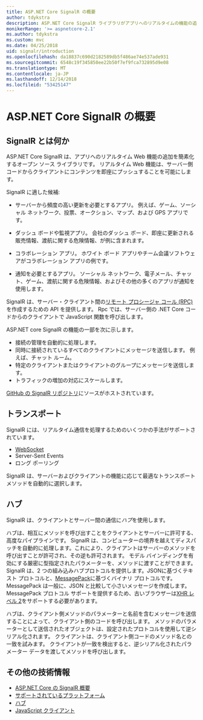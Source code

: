 ```yaml
---
title: ASP.NET Core SignalR の概要
author: tdykstra
description: ASP.NET Core SignalR ライブラリがアプリへのリアルタイムの機能の追加を簡略化する方法について説明します。
monikerRange: '>= aspnetcore-2.1'
ms.author: tdykstra
ms.custom: mvc
ms.date: 04/25/2018
uid: signalr/introduction
ms.openlocfilehash: da18837c690d2182589db5f486ae74e537ade931
ms.sourcegitcommit: 6548c19f345850ee22b50f7ef9fca732895d9e08
ms.translationtype: MT
ms.contentlocale: ja-JP
ms.lasthandoff: 12/14/2018
ms.locfileid: "53425147"
---
```

# <a name="introduction-to-aspnet-core-signalr"></a>ASP.NET Core SignalR の概要

## <a name="what-is-signalr"></a>SignalR とは何か

ASP.NET Core SignalR は、アプリへのリアルタイム Web 機能の追加を簡素化するオープン ソース ライブラリです。 リアルタイム Web 機能は、サーバー側コードからクライアントにコンテンツを即座にプッシュすることを可能にします。

SignalR に適した候補:

* サーバーから頻度の高い更新を必要とするアプリ。 例えば、ゲーム、ソーシャル ネットワーク、投票、オークション、マップ、および GPS アプリです。

* ダッシュ ボードや監視アプリ。 会社のダッシュ ボード、即座に更新される販売情報、渡航に関する危険情報、が例に含まれます。
* コラボレーション アプリ。 ホワイト ボード アプリやチーム会議ソフトウェアがコラボレーション アプリの例です。
* 通知を必要とするアプリ。 ソーシャル ネットワーク、電子メール、チャット、ゲーム、渡航に関する危険情報、およびその他の多くのアプリが通知を使用します。

SignalR は、サーバー・クライアント間の[リモート プロシージャ コール (RPC)](https://wikipedia.org/wiki/Remote_procedure_call)を作成するための API を提供します。 Rpc では、サーバー側の .NET Core コードからのクライアントで JavaScript 関数を呼び出します。

ASP.NET core SignalR の機能の一部を次に示します。

* 接続の管理を自動的に処理します。
* 同時に接続されているすべてのクライアントにメッセージを送信します。 例えば、チャット ルーム。
* 特定のクライアントまたはクライアントのグループにメッセージを送信します。
* トラフィックの増加の対応にスケールします。

[GitHub の SignalR リポジトリ](https://github.com/aspnet/AspNetCore/tree/master/src/SignalR)にソースがホストされています。

## <a name="transports"></a>トランスポート

SignalR には、リアルタイム通信を処理するためのいくつかの手法がサポートされています。

* [WebSocket](https://tools.ietf.org/html/rfc7118)
* Server-Sent Events
* ロング ポーリング

SignalR は、サーバーおよびクライアントの機能に応じて最適なトランスポート メソッドを自動的に選択します。

## <a name="hubs"></a>ハブ

SignalR は、クライアントとサーバー間の通信に*ハブ*を使用します。

ハブは、相互にメソッドを呼び出すことをクライアントとサーバーに許可する、高度なパイプラインです。 SignalR は、コンピューターの境界を越えてディスパッチを自動的に処理します。これにより、クライアントはサーバーのメソッドを呼び出すことが許可され、その逆も許可されます。 モデル バインディングを有効にする厳密に型指定されたパラメーターを、メソッドに渡すことができます。 SignalR は、2 つの組み込みハブプロトコルを提供します。JSONに基づくテキスト プロトコルと、[MessagePack](https://msgpack.org/)に基づくバイナリ プロトコルです。  MessagePack は一般に、JSON と比較して小さいメッセージを作成します。 MessagePack プロトコル サポートを提供するため、古いブラウザーは[XHR レベル 2](https://caniuse.com/#feat=xhr2)をサポートする必要があります。

ハブは、クライアント側メソッドのパラメーターと名前を含むメッセージを送信することによって、クライアント側のコードを呼び出します。 メソッドのパラメーターとして送信されたオブジェクトは、設定されたプロトコルを使用して逆シリアル化されます。 クライアントは、クライアント側コードのメソッド名との一致を試みます。 クライアントが一致を検出すると、逆シリアル化されたパラメーター データを渡してメソッドを呼び出します。

## <a name="additional-resources"></a>その他の技術情報

* [ASP.NET Core の SignalR 概要](xref:tutorials/signalr)
* [サポートされているプラットフォーム](xref:signalr/supported-platforms)
* [ハブ](xref:signalr/hubs)
* [JavaScript クライアント](xref:signalr/javascript-client)
